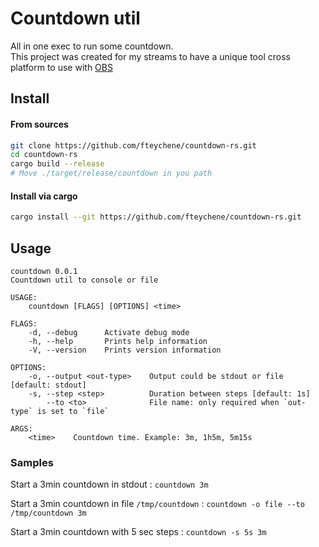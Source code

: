 # Countdown util

All in one exec to run some countdown.  
This project was created for my streams to have a unique tool cross platform to use with [OBS](https://obsproject.com/)

## Install

#### From sources
```bash
git clone https://github.com/fteychene/countdown-rs.git
cd countdown-rs
cargo build --release
# Move ./target/release/countdown in you path
```

#### Install via cargo

```bash
cargo install --git https://github.com/fteychene/countdown-rs.git
```

## Usage

```
countdown 0.0.1
Countdown util to console or file

USAGE:
    countdown [FLAGS] [OPTIONS] <time>

FLAGS:
    -d, --debug      Activate debug mode
    -h, --help       Prints help information
    -V, --version    Prints version information

OPTIONS:
    -o, --output <out-type>    Output could be stdout or file [default: stdout]
    -s, --step <step>          Duration between steps [default: 1s]
        --to <to>              File name: only required when `out-type` is set to `file`

ARGS:
    <time>    Countdown time. Example: 3m, 1h5m, 5m15s
```

### Samples

Start a 3min countdown in stdout : `countdown 3m`

Start a 3min countdown in file `/tmp/countdown` : `countdown -o file --to /tmp/countdown 3m`

Start a 3min countdown with 5 sec steps : `countdown -s 5s 3m`
